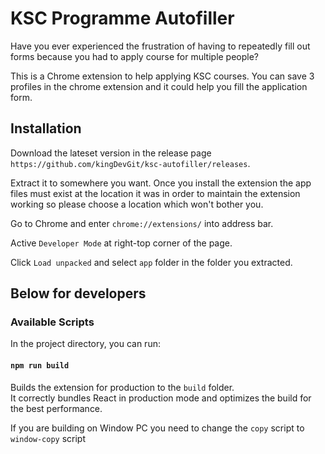 # KSC Programme Autofiller

Have you ever experienced the frustration of having to repeatedly fill out forms because you had to apply course for multiple people?

This is a Chrome extension to help applying KSC courses.  You can save 3 profiles in the chrome extension and it could help you fill the application form.

## Installation

Download the lateset version in the release page ```https://github.com/kingDevGit/ksc-autofiller/releases```.

Extract it to somewhere you want.  Once you install the extension the app files must exist at the location it was in order to maintain the extension working so please choose a location which won't bother you.

Go to Chrome and enter ```chrome://extensions/``` into address bar.

Active ```Developer Mode``` at right-top corner of the page.

Click ```Load unpacked``` and select ```app``` folder in the folder you extracted.



## Below for developers

### Available Scripts

In the project directory, you can run:

#### `npm run build`

Builds the extension for production to the `build` folder.\
It correctly bundles React in production mode and optimizes the build for the best performance.

If you are building on Window PC you need to change the ```copy``` script to ```window-copy``` script





